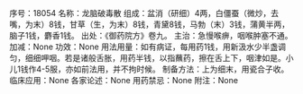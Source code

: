 序号：18054
名称：龙脑破毒散
组成：盆消（研细）4两，白僵蚕（微炒，去嘴，为末）8钱，甘草（生，为末）8钱，青黛8钱，马勃（末）3钱，蒲黄半两，脑子1钱，麝香1钱。
出处：《御药院方》卷九。
主治：急慢喉痹，咽喉肿塞不通。
加减：None
功效：None
用法用量：如有病证，每用药1钱，用新汲水少半盏调匀，细细呷咽。若是诸般舌胀，用药半钱，以指蘸药，擦在舌上下，咽津如是。小儿1钱作4-5服，亦如前法用，并不拘时候。
制备方法：上为细末，用瓷合子收。
临床应用：None
各家论述：None
用药禁忌：None
附注：None
